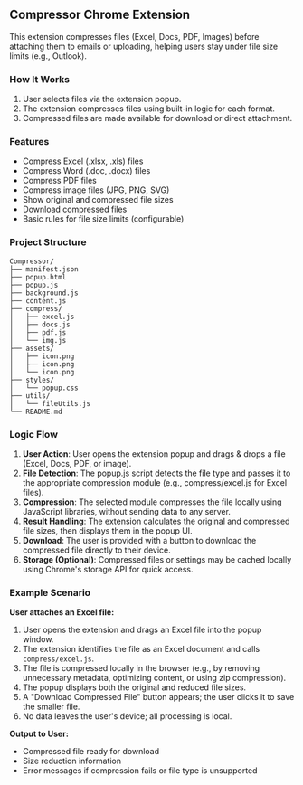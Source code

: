 ## Compressor Chrome Extension

This extension compresses files (Excel, Docs, PDF, Images) before attaching them to emails or uploading, helping users stay under file size limits (e.g., Outlook).

### How It Works

1. User selects files via the extension popup.
2. The extension compresses files using built-in logic for each format.
3. Compressed files are made available for download or direct attachment.

### Features

- Compress Excel (.xlsx, .xls) files
- Compress Word (.doc, .docx) files
- Compress PDF files
- Compress image files (JPG, PNG, SVG)
- Show original and compressed file sizes
- Download compressed files
- Basic rules for file size limits (configurable)

### Project Structure

```
Compressor/
├── manifest.json
├── popup.html
├── popup.js
├── background.js
├── content.js
├── compress/
│   ├── excel.js
│   ├── docs.js
│   ├── pdf.js
│   └── img.js
├── assets/
│   ├── icon.png
│   ├── icon.png
│   └── icon.png
├── styles/
│   └── popup.css
├── utils/
│   └── fileUtils.js
└── README.md
```

### Logic Flow

1. **User Action**: User opens the extension popup and drags & drops a file (Excel, Docs, PDF, or image).
2. **File Detection**: The popup.js script detects the file type and passes it to the appropriate compression module (e.g., compress/excel.js for Excel files).
3. **Compression**: The selected module compresses the file locally using JavaScript libraries, without sending data to any server.
4. **Result Handling**: The extension calculates the original and compressed file sizes, then displays them in the popup UI.
5. **Download**: The user is provided with a button to download the compressed file directly to their device.
6. **Storage (Optional)**: Compressed files or settings may be cached locally using Chrome's storage API for quick access.

### Example Scenario

**User attaches an Excel file:**

1. User opens the extension and drags an Excel file into the popup window.
2. The extension identifies the file as an Excel document and calls `compress/excel.js`.
3. The file is compressed locally in the browser (e.g., by removing unnecessary metadata, optimizing content, or using zip compression).
4. The popup displays both the original and reduced file sizes.
5. A "Download Compressed File" button appears; the user clicks it to save the smaller file.
6. No data leaves the user's device; all processing is local.

**Output to User:**
- Compressed file ready for download
- Size reduction information
- Error messages if compression fails or file type is unsupported

